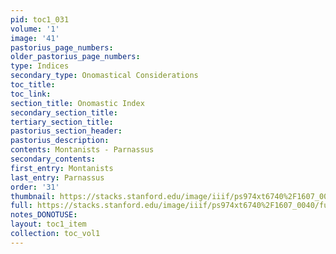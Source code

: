 ```yaml
---
pid: toc1_031
volume: '1'
image: '41'
pastorius_page_numbers: 
older_pastorius_page_numbers: 
type: Indices
secondary_type: Onomastical Considerations
toc_title: 
toc_link: 
section_title: Onomastic Index
secondary_section_title: 
tertiary_section_title: 
pastorius_section_header: 
pastorius_description: 
contents: Montanists - Parnassus
secondary_contents: 
first_entry: Montanists
last_entry: Parnassus
order: '31'
thumbnail: https://stacks.stanford.edu/image/iiif/ps974xt6740%2F1607_0040/full/100,/0/default.jpg
full: https://stacks.stanford.edu/image/iiif/ps974xt6740%2F1607_0040/full/full/0/default.jpg
notes_DONOTUSE: 
layout: toc1_item
collection: toc_vol1
---
```

